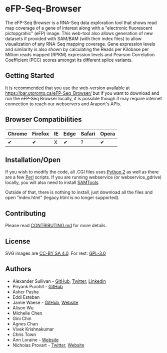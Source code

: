 # eFP-Seq-Browser

The eFP-Seq Browser is a RNA-Seq data exploration tool that shows read map coverage of a gene of interest along with a "electronic fluorescent pictopgrahic" (eFP) image. This web-tool also allows generation of new datasets if provided with SAM/BAM (with their index files) to allow visualization of any RNA-Seq mapping coverage. Gene expression levels and similarity is also shown by calculating the Reads per Kilobase per Million reads mapped (RPKM) expression levels and Pearson Correlation Coefficient (PCC) scores amongst its different splice variants.

## Getting Started

It is recommended that you use the web-version available at https://bar.utoronto.ca/eFP-Seq_Browser/ but if you want to download and run the eFP-Seq Browser locally, it is possible though it may require internet connection to reach our webservers and Araport's APIs. 

## Browser Compatibilities 

Chrome | Firefox | IE | Edge | Safari | Opera
--- | --- | --- | --- | --- | --- |
✔ |  ✔ | X |  ✔ | ? |  ✔ |

## Installation/Open

If you wish to modify the code, all .CGI files uses [Python 2](https://www.python.org) as well as there are a few [Perl](https://www.perl.org/) scripts. If you are running webservice (or webservice_gdrive) locally, you will also need to install [SAMTools](https://github.com/samtools/samtools).

Outside of that, there is nothing to install, just download all the files and open "index.html" (legacy.html is no longer supported).

## Contributing

Please read [CONTRIBUTING.md](CONTRIBUTING.md) for more details.

## License

SVG images are [CC-BY SA 4.0](https://creativecommons.org/licenses/by-sa/4.0/).
For rest: [GPL-3.0](LICENSE.md)

## Authors

* Alexander Sullivan - [GitHub](https://github.com/ASully), [Twitter](https://twitter.com/alexjsully), [LinkedIn](https://www.linkedin.com/in/alexanderjsullivan/)
* Priyank Purohit - [GitHub](https://github.com/priyank-purohit)
* Asher Pasha 
* Eddi Esteban
* Jamie Waese - [GitHub](https://github.com/jamiewaese), [Website](http://www.waese.com/#)
* Alison Wu
* Michelle Chen
* Gini Chin
* Agnes Chan
* Vivek Krishnakumar
* Chris Town
* Ann Loraine - [Website](http://lorainelab.org/)
* Nicholas Provart - [Twitter](https://twitter.com/BAR_PlantBio), [Website](https://bar.utoronto.ca)